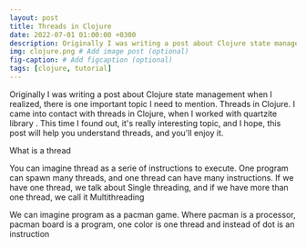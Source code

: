 ```yaml
---
layout: post
title: Threads in Clojure
date: 2022-07-01 01:00:00 +0300
description: Originally I was writing a post about Clojure state management when I realized there is one important topic I need to mention. Threads in Clojure.
img: clojure.png # Add image post (optional)
fig-caption: # Add figcaption (optional)
tags: [clojure, tutorial]
---
```


Originally I was writing a post about Clojure state management when I realized, there is one important topic I need to mention. Threads in Clojure. I came into contact with threads in Clojure, when I worked with quartzite library .
This time I found out, it's really interesting topic, and I hope, this post will help you understand threads, and you'll enjoy it.

What is a thread

You can imagine thread as a serie of instructions to execute. One program can spawn many threads, and one thread can have many instructions. If we have one thread, we talk about Single threading, and if we have more than one thread, we call it Multithreading

We can imagine program as a pacman game. Where pacman is a processor, pacman board is a program, one color is one thread and instead of dot is an instruction
